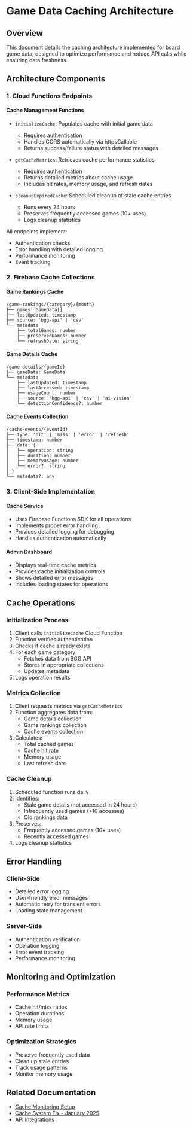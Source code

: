# Game Data Caching Architecture

## Overview
This document details the caching architecture implemented for board game data, designed to optimize performance and reduce API calls while ensuring data freshness.

## Architecture Components

### 1. Cloud Functions Endpoints

#### Cache Management Functions
- `initializeCache`: Populates cache with initial game data
  - Requires authentication
  - Handles CORS automatically via httpsCallable
  - Returns success/failure status with detailed messages

- `getCacheMetrics`: Retrieves cache performance statistics
  - Requires authentication
  - Returns detailed metrics about cache usage
  - Includes hit rates, memory usage, and refresh dates

- `cleanupExpiredCache`: Scheduled cleanup of stale cache entries
  - Runs every 24 hours
  - Preserves frequently accessed games (10+ uses)
  - Logs cleanup statistics

All endpoints implement:
- Authentication checks
- Error handling with detailed logging
- Performance monitoring
- Event tracking

### 2. Firebase Cache Collections

#### Game Rankings Cache
```
/game-rankings/{category}/{month}
├── games: GameData[]
├── lastUpdated: timestamp
├── source: 'bgg-api' | 'csv'
└── metadata
    ├── totalGames: number
    ├── preservedGames: number
    └── refreshDate: string
```

#### Game Details Cache
```
/game-details/{gameId}
├── gameData: GameData
└── metadata
    ├── lastUpdated: timestamp
    ├── lastAccessed: timestamp
    ├── usageCount: number
    ├── source: 'bgg-api' | 'csv' | 'ai-vision'
    └── detectionConfidence?: number
```

#### Cache Events Collection
```
/cache-events/{eventId}
├── type: 'hit' | 'miss' | 'error' | 'refresh'
├── timestamp: number
├── data: {
│   ├── operation: string
│   ├── duration: number
│   ├── memoryUsage: number
│   └── error?: string
│ }
└── metadata?: any
```

### 3. Client-Side Implementation

#### Cache Service
- Uses Firebase Functions SDK for all operations
- Implements proper error handling
- Provides detailed logging for debugging
- Handles authentication automatically

#### Admin Dashboard
- Displays real-time cache metrics
- Provides cache initialization controls
- Shows detailed error messages
- Includes loading states for operations

## Cache Operations

### Initialization Process
1. Client calls `initializeCache` Cloud Function
2. Function verifies authentication
3. Checks if cache already exists
4. For each game category:
   - Fetches data from BGG API
   - Stores in appropriate collections
   - Updates metadata
5. Logs operation results

### Metrics Collection
1. Client requests metrics via `getCacheMetrics`
2. Function aggregates data from:
   - Game details collection
   - Game rankings collection
   - Cache events collection
3. Calculates:
   - Total cached games
   - Cache hit rate
   - Memory usage
   - Last refresh date

### Cache Cleanup
1. Scheduled function runs daily
2. Identifies:
   - Stale game details (not accessed in 24 hours)
   - Infrequently used games (<10 accesses)
   - Old rankings data
3. Preserves:
   - Frequently accessed games (10+ uses)
   - Recently accessed games
4. Logs cleanup statistics

## Error Handling

### Client-Side
- Detailed error logging
- User-friendly error messages
- Automatic retry for transient errors
- Loading state management

### Server-Side
- Authentication verification
- Operation logging
- Error event tracking
- Performance monitoring

## Monitoring and Optimization

### Performance Metrics
- Cache hit/miss ratios
- Operation durations
- Memory usage
- API rate limits

### Optimization Strategies
- Preserve frequently used data
- Clean up stale entries
- Track usage patterns
- Monitor memory usage

## Related Documentation
- [Cache Monitoring Setup](./cache_monitoring_setup.md)
- [Cache System Fix - January 2025](./cache_system_fix_2025_01.md)
- [API Integrations](./api_integrations.md)
